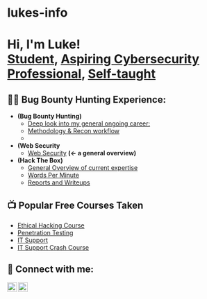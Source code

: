 # lukes-info
<h1>Hi, I'm Luke! <br/><a href="https://github.com/lukeluvz/lukeluvs">Student</a>, <a href="https://www.linkedin.com/in/luke-thompson-73750836a/">Aspiring Cybersecurity Professional</a>, <a href="https://github.com/lukeluvz/Luke-T/blob/main/List%20of%20Self-taught%20'skills'">Self-taught</a></h1> 

<h2>👨‍💻 Bug Bounty Hunting Experience:</h2>

- <b> (Bug Bounty Hunting)</b>
  - [Deep look into my general ongoing career:](https://github.com/lukeluvz/Luke-T/blob/main/Bug%20Bounty)
  - [Methodology & Recon workflow](https://github.com/lukeluvz/Luke-T/new/main)
  - 
- <b>(Web Security</b>
  - [Web Security](https://github.com/lukeluvz/Luke-T/blob/main/Web%20Security) <b>(<- a general overview)</b>
- <b>(Hack The Box)</b>
  - [General Overview of current expertise](https://github.com/lukeluvz/Luke-T/blob/main/HTB)
  - [Words Per Minute](https://github.com/lukeluvz/Luke-T/blob/main/WPM)
  - [Reports and Writeups](https://github.com/lukeluvz/Luke-T/blob/main/Reports%26Writeups)

<h2>📺 Popular Free Courses Taken</h2>

- [Ethical Hacking Course](https://www.youtube.com/playlist?list=PLLKT__MCUeixqHJ1TRqrHsEd6_EdEvo47)
- [Penetration Testing](https://www.youtube.com/watch?v=3Kq1MIfTWCE&t=25381s)
- [IT Support](https://www.youtube.com/watch?v=qwPKbWDu9SA)
- [IT Support Crash Course](https://www.youtube.com/watch?v=KJoP5rY4o1c)
  
<h2> 🤳 Connect with me:</h2>

[<img align="left" alt="LukeThompson | Twitter" width="22px" src="https://x.com/LukeNgozSec" />][twitter]
[<img align="left" alt="JoshMadakor | LinkedIn" width="22px" src="https://www.linkedin.com/in/luke-thompson-73750836a/" />][linkedin]

[twitter]: https://x.com.LukeNgozSec
[linkedin]: https://www.linkedin.com/in/luke-thompson-73750836a/

<!--

Here are some ideas to get you started:

- 🔭 I’m currently working on ...
- 🌱 I’m currently learning ...
- 👯 I’m looking to collaborate on ...
- 🤔 I’m looking for help with ...
- 💬 Ask me about ...
- 📫 How to reach me: ...
- 😄 Pronouns: ...
- ⚡ Fun fact: ...
-->
